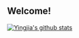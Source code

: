 ## Welcome! 

[![Yingjia's github stats](https://github-readme-stats.vercel.app/api?username=yingjia-wang&include_all_commits=true&show_icons=true&hide_title=true&hide_border=true&count_private=true)](https://github.com/anuraghazra/github-readme-stats)

